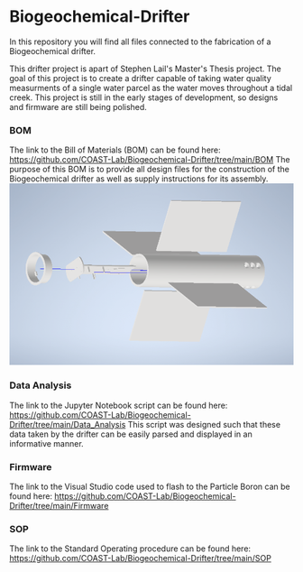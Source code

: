 # Biogeochemical-Drifter
In this repository you will find all files connected to the fabrication of a Biogeochemical drifter.

This drifter project is apart of Stephen Lail's Master's Thesis project. The goal of this project is to create a drifter capable of taking water quality measurments of a single water parcel as the water moves throughout a tidal creek. This project is still in the early stages of development, so designs and firmware are still being polished. <br>

### BOM
The link to the Bill of Materials (BOM) can be found here: https://github.com/COAST-Lab/Biogeochemical-Drifter/tree/main/BOM
The purpose of this BOM is to provide all design files for the construction of the Biogeochemical drifter as well as supply instructions for its assembly. <br>
![Exploded view of the drifter](https://github.com/COAST-Lab/Biogeochemical-Drifter/blob/main/BOM/smartcoastCAD/ExplodedDrifterIMG.png)

### Data Analysis
The link to the Jupyter Notebook script can be found here: https://github.com/COAST-Lab/Biogeochemical-Drifter/tree/main/Data_Analysis
This script was designed such that these data taken by the drifter can be easily parsed and displayed in an informative manner. <br>

### Firmware
The link to the Visual Studio code used to flash to the Particle Boron can be found here: https://github.com/COAST-Lab/Biogeochemical-Drifter/tree/main/Firmware <br>

### SOP
The link to the Standard Operating procedure can be found here: https://github.com/COAST-Lab/Biogeochemical-Drifter/tree/main/SOP <br>


